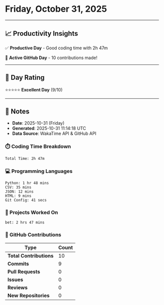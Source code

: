 # Friday, October 31, 2025

---

## 📈 Productivity Insights

✅ **Productive Day** - Good coding time with 2h 47m

🚀 **Active GitHub Day** - 10 contributions made!

---

## 🎯 Day Rating

⭐⭐⭐⭐⭐ **Excellent Day** (9/10)

---

## 📝 Notes

- **Date**: 2025-10-31 (Friday)
- **Generated**: 2025-10-31 11:14:18 UTC
- **Data Source**: WakaTime API & GitHub API


### ⏱️ Coding Time Breakdown

```
Total Time: 2h 47m
```

### 💻 Programming Languages

```
Python: 1 hr 48 mins
CSV: 35 mins
JSON: 12 mins
HTML: 9 mins
Git Config: 41 secs
```

### 📂 Projects Worked On

```
bet: 2 hrs 47 mins

```


### 🐙 GitHub Contributions

| Type | Count |
|------|-------|
| **Total Contributions** | 10 |
| **Commits** | 9 |
| **Pull Requests** | 0 |
| **Issues** | 0 |
| **Reviews** | 0 |
| **New Repositories** | 0 |


